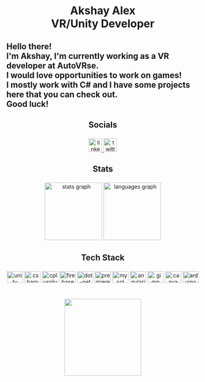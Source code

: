<h1 align="center">Akshay Alex
<br/>VR/Unity Developer</h1>


<h2 align="left">Hello there!<br>I'm Akshay, I'm currently working as a VR developer at AutoVRse.<br>I would love opportunities to work on games!<br>I mostly work with C# and I have some projects here that you can check out.<br>Good luck!</h2>

###

<h2 align="center">Socials</h2>

###

<div align="center">
  <a href="https://www.linkedin.com/in/akshay-alex" target="_blank">
    <img src="https://img.shields.io/static/v1?message=LinkedIn&logo=linkedin&label=&color=0077B5&logoColor=white&labelColor=&style=for-the-badge" height="35" alt="linkedin logo"  />
  </a>
  <a href="https://twitter.com/Akshay_Alex_" target="_blank">
    <img src="https://img.shields.io/static/v1?message=Twitter&logo=twitter&label=&color=1DA1F2&logoColor=white&labelColor=&style=for-the-badge" height="35" alt="twitter logo"  />
  </a>
</div>

###

<h2 align="center">Stats</h2>

###

<div align="center">
 <img src="https://github-readme-stats.vercel.app/api?username=Akshay-Alex&hide_title=false&hide_rank=false&show_icons=true&include_all_commits=true&count_private=true&disable_animations=false&theme=dracula&locale=en&hide_border=false" height="150" alt="stats graph"  />
 <img src="https://github-readme-stats.vercel.app/api/top-langs?username=Akshay-Alex&locale=en&hide_title=false&layout=compact&card_width=320&langs_count=5&theme=dracula&hide_border=false" height="150" alt="languages graph"  />
</div>

###

<h2 align="center">Tech Stack</h2>

###

<div align="center">
  <img src="https://cdn.jsdelivr.net/gh/devicons/devicon/icons/unity/unity-original.svg" height="30" width="42" alt="unity logo" title="Unity" />
  <img src="https://cdn.jsdelivr.net/gh/devicons/devicon/icons/csharp/csharp-original.svg" height="30" width="42" alt="csharp logo" title="C Sharp" />
  <img src="https://cdn.jsdelivr.net/gh/devicons/devicon/icons/cplusplus/cplusplus-original.svg" height="30" width="42" alt="cplusplus logo" title="C++" />
  <img src="https://cdn.jsdelivr.net/gh/devicons/devicon/icons/firebase/firebase-plain.svg" height="30" width="42" alt="firebase logo" title="Firebase" />
  <img src="https://cdn.jsdelivr.net/gh/devicons/devicon/icons/dot-net/dot-net-original.svg" height="30" width="42" alt="dot-net logo" title="dot net" />
  <img src="https://cdn.jsdelivr.net/gh/devicons/devicon/icons/premierepro/premierepro-plain.svg" height="30" width="42" alt="premierepro logo" title="Premiere Pro" />
  <img src="https://cdn.jsdelivr.net/gh/devicons/devicon/icons/mysql/mysql-original.svg" height="30" width="42" alt="mysql logo" title="MySQL" />
  <img src="https://cdn.jsdelivr.net/gh/devicons/devicon/icons/angularjs/angularjs-original.svg" height="30" width="42" alt="angularjs logo" title="Angular JS" />
  <img src="https://cdn.jsdelivr.net/gh/devicons/devicon/icons/gimp/gimp-original.svg" height="30" width="42" alt="gimp logo" title="GIMP" />
  <img src="https://cdn.jsdelivr.net/gh/devicons/devicon/icons/canva/canva-original.svg" height="30" width="42" alt="canva logo" title="Canva"  />
  <img src="https://cdn.jsdelivr.net/gh/devicons/devicon/icons/arduino/arduino-original.svg" height="30" width="42" alt="arduino logo" title="Arduino" />
</div>

###

<br clear="both">

<div align="center">
  <img height="200" src="https://cdn.pixabay.com/animation/2022/09/09/08/45/08-45-56-711_512.gif"  />
</div>

###
